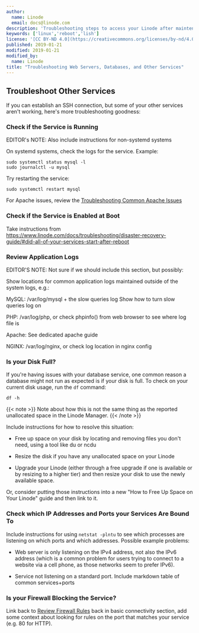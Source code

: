 ```yaml
---
author:
  name: Linode
  email: docs@linode.com
description: 'Troubleshooting steps to access your Linode after maintenance has been applied to your host.'
keywords: ['linux','reboot','lish']
license: '[CC BY-ND 4.0](https://creativecommons.org/licenses/by-nd/4.0)'
published: 2019-01-21
modified: 2019-01-21
modified_by:
  name: Linode
title: "Troubleshooting Web Servers, Databases, and Other Services"
---
```


## Troubleshoot Other Services

If you can establish an SSH connection, but some of your other services aren't working, here's more troubleshooting goodness:

### Check if the Service is Running

EDITOR's NOTE: Also include instructions for non-systemd systems

On systemd systems, check the logs for the service. Example:

    sudo systemctl status mysql -l
    sudo journalctl -u mysql

Try restarting the service:

    sudo systemctl restart mysql

For Apache issues, review the [Troubleshooting Common Apache Issues](/docs/troubleshooting/troubleshooting-common-apache-issues/)

### Check if the Service is Enabled at Boot

Take instructions from https://www.linode.com/docs/troubleshooting/disaster-recovery-guide/#did-all-of-your-services-start-after-reboot

### Review Application Logs

EDITOR'S NOTE: Not sure if we should include this section, but possibly:

Show locations for common application logs maintained outside of the system logs, e.g.:

MySQL: /var/log/mysql + the slow queries log
Show how to turn slow queries log on

PHP: /var/log/php, or check phpinfo() from web browser to see where log file is

Apache: See dedicated apache guide

NGINX: /var/log/nginx, or check log location in nginx config

### Is your Disk Full?

If you're having issues with your database service, one common reason a database might not run as expected is if your disk is full. To check on your current disk usage, run the `df` command:

    df -h

{{< note >}}
Note about how this is not the same thing as the reported unallocated space in the Linode Manager.
{{< /note >}}

Include instructions for how to resolve this situation:

-   Free up space on your disk by locating and removing files you don't need, using a tool like du or ncdu

-   Resize the disk if you have any unallocated space on your Linode

-   Upgrade your Linode (either through a free upgrade if one is available or by resizing to a higher tier) and then resize your disk to use the newly available space.

Or, consider putting those instructions into a new "How to Free Up Space on Your Linode" guide and then link to it.

### Check which IP Addresses and Ports your Services Are Bound To

Include instructions for using `netstat -plntu` to see which processes are listening on which ports and which addresses. Possible example problems:

-   Web server is only listening on the IPv4 address, not also the IPv6 address (which is a common problem for users trying to connect to a website via a cell phone, as those networks seem to prefer IPv6).

-   Service not listening on a standard port. Include markdown table of common services+ports

### Is your Firewall Blocking the Service?

Link back to [Review Firewall Rules](#review-firewall-rules) back in basic connectivity section, add some context about looking for rules on the port that matches your service (e.g. 80 for HTTP).